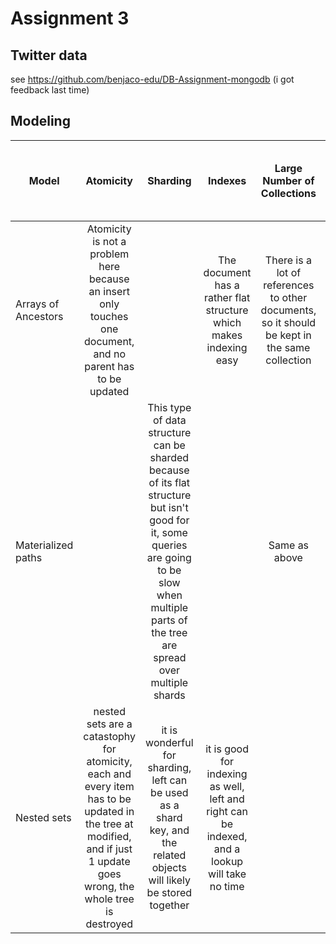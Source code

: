 # Assignment 3

## Twitter data

see https://github.com/benjaco-edu/DB-Assignment-mongodb (i got feedback last time)

## Modeling

Model | Atomicity | Sharding |Indexes |Large Number of Collections | Collection Contains a Large Number of Small Documents
----|:----:|:----:|:----:|:----:|:----:
Arrays of Ancestors    |Atomicity is not a problem here because an insert only touches one document, and no parent has to be updated| |The document has a rather flat structure which makes indexing easy|There is a lot of references to other documents, so it should be kept in the same collection| |
Materialized paths  | |This type of data structure can be sharded because of its flat structure but isn't good for it, some queries are going to be slow when multiple parts of the tree are spread over multiple shards||Same as above|This structure will contain a large number of small documents, which makes sharding effective|
Nested sets            |nested sets are a catastophy for atomicity, each and every item has to be updated in the tree at modified, and if just 1 update goes wrong, the whole tree is destroyed|it is wonderful for sharding, left can be used as a shard key, and the related objects will likely be stored together|it is good for indexing as well, left and right can be indexed, and a lookup will take no time|| |
